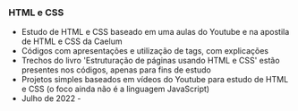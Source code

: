 ### HTML e CSS
 - Estudo de HTML e CSS baseado em uma aulas do Youtube e na apostila de HTML e CSS da Caelum
 - Códigos com apresentações e utilização de tags, com explicações
 - Trechos do livro 'Estruturação de páginas usando HTML e CSS' estão presentes nos códigos, apenas para fins de estudo
 - Projetos simples baseados em vídeos do Youtube para estudo de HTML e CSS (o foco ainda não é a linguagem JavaScript)
 - Julho de 2022 - 

